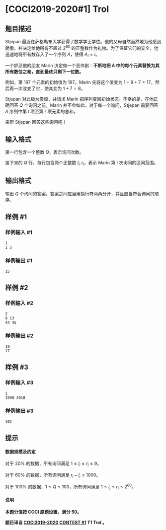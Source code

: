 # [COCI2019-2020#1] Trol

## 题目描述

Stjepan 最近在萨格勒布大学获得了数学学士学位。他的父母自然而然地为他感到骄傲，并决定给他所有不超过 $2^{60}$ 的正整数作为礼物。为了保证它们的安全，他迅速地将所有数存入了一个序列 $A$，使得 $A_i=i$。

一个妒忌他的朋友 Marin 决定做一个恶作剧：**不断地把 $A$ 中的每个元素替换为其所有数位之和，直到最终只剩下一位数。**

例如，第 $197$ 个元素的初始值为 $197$。Marin 先将这个值变为 $1+9+7=17$，然后再一次改变了它，使其变为 $1+7=8$。

Stjepan 对此极为震惊，并请求 Marin 把序列变回初始状态。不幸的是，在他正确回答 $Q$ 个询问之前，Marin 并不会如此。对于每一个询问，Stjepan 需要回答 $A$ 序列中第 $l$ 项至第 $r$ 项元素的总和。

来帮 Stjepan 回答这些询问吧！

## 输入格式

第一行包含一个整数 $Q$，表示询问次数。

接下来的 $Q$ 行，每行包含两个正整数 $l_i,r_i$，表示 Marin 第 $i$ 次询问的区间范围。

## 输出格式

输出 $Q$ 个询问的答案。答案之间应当用换行符两两分开，并且应当符合询问的顺序。

## 样例 #1

### 样例输入 #1
```
1
1 5
```

### 样例输出 #1

```
15
```

## 样例 #2

### 样例输入 #2
```
2
9 13
44 45
```

### 样例输出 #2

```
19
17
```

## 样例 #3

### 样例输入 #3
```
1
1998 2018
```

### 样例输出 #3

```
102
```

## 提示

#### 数据规模及约定

对于 $20\%$ 的数据，所有询问满足 $1 \le l_i \le r_i \le 9$。

对于 $60\%$ 的数据，所有询问满足 $r_i-l_i \le 1000$。

对于 $100\%$ 的数据，$1 \le Q \le 100$，所有询问满足 $1 \le l_i \le r_i \le 2^{60}$。

#### 说明

**本题分值按 COCI 原题设置，满分 $50$。**

**题目译自 [COCI2019-2020](https://hsin.hr/coci/archive/2019_2020/) [CONTEST #1](https://hsin.hr/coci/archive/2019_2020/contest1_tasks.pdf)  _T1 Trol_ 。**
